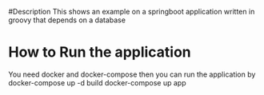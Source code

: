 #Description
This shows an example on a springboot application written in groovy that depends on a database 
# How to Run the application
You need docker and docker-compose then you can run the application by
docker-compose up -d build 
docker-compose up app






